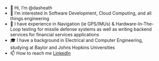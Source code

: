 - 👋 Hi, I’m @dasheath
- 👀 I’m interested in Software Development, Cloud Computing, and all things engineering
- 🌱 I have experience in Navigation (ie GPS/IMUs) & Hardware-In-The-Loop testing for missile defense systems as well as writing backend services for financial services applications 
- 🎓 I have a background in Electrical and Computer Engineering, studying at Baylor and Johns Hopkins Universities
- 📫 How to reach me [LinkedIn](https://www.linkedin.com/in/heath-mccabe)

<!---
dasheath/dasheath is a ✨ special ✨ repository because its `README.md` (this file) appears on your GitHub profile.
You can click the Preview link to take a look at your changes.
--->
